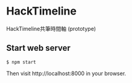 # HackTimeline
HackTimeline共筆時間軸 (prototype)

## Start web server

```
$ npm start
```

Then visit http://localhost:8000 in your browser.


